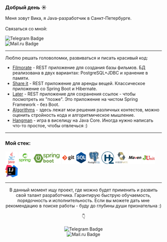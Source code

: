 ### Добрый день ☀

Меня зовут Вика, я Java-разработчик в Санкт-Петербурге.
<br><br>
Связаться со мной:
<div id="badges">
  <img src="https://img.shields.io/badge/Telegram-m?style=social&logo=telegram&label=Viktoriya_Klim&link=https%3A%2F%2Ft.me%2FViktoriya_Klim" alt="Telegram Badge"/> 
  <br>
  <img src="https://img.shields.io/badge/Email-q?style=social&label=klimof_v%40mail.ru&link=mailto%3Aklimof_v%40mail.ru" alt="Mail.ru Badge"/>
</div>

---

Люблю решать головоломки, развиваться и писать красивый код:
- [Filmorate](https://github.com/Vikki-Kli/Filmorate) - REST приложение для создания базы фильмов. БД реализована в двух вариантах: PostgreSQL+JDBC и хранение в памяти.
- [Share it](https://github.com/Vikki-Kli/Shareit) - REST приложение для аренды вещей. Классическое приложение со Spring Boot и Hibernate.
- [Later](https://github.com/Vikki-Kli/Later) - REST приложение для сохранения ссылок - чтобы посмотреть их "позже". Это приложение на чистом Spring Framework - без Boot.
- [Algorithms](https://github.com/Vikki-Kli/Algorithms-and-logic) - здесь лежат мои решения различных контестов, можно оценить стройность кода и алгоритмическое мышление.
- [Hangman](https://github.com/Vikki-Kli/Hangman) - игра в виселицу на Java Core. Иногда нужно написать что-то простое, чтобы отвлечься :)

---

### Мой стек:

<div id="icons">
  <img src="https://raw.githubusercontent.com/devicons/devicon/master/icons/java/java-original-wordmark.svg" height="40" alt="Java" background-color=white/>
  <img src="https://raw.githubusercontent.com/devicons/devicon/1119b9f84c0290e0f0b38982099a2bd027a48bf1/icons/spring/spring-original-wordmark.svg" height="40" alt="Spring Framework"/>
  <img src="https://raw.githubusercontent.com/Vikki-Kli/Vikki-Kli/dc3d07f047066602481db635a332a7cb67bb6082/icons/spring-boot.svg" height="40" alt ="Spring Boot"/>
  <img src="https://raw.githubusercontent.com/devicons/devicon/1119b9f84c0290e0f0b38982099a2bd027a48bf1/icons/git/git-original-wordmark.svg" height="40" alt="Git"/>
  <img src="https://raw.githubusercontent.com/Vikki-Kli/Vikki-Kli/dc3d07f047066602481db635a332a7cb67bb6082/icons/sql.svg" height="40" alt ="SQL"/>
  <img src="https://raw.githubusercontent.com/devicons/devicon/1119b9f84c0290e0f0b38982099a2bd027a48bf1/icons/postgresql/postgresql-original-wordmark.svg" height="40" alt="PostgreSQL"/>
  <img src="https://raw.githubusercontent.com/Vikki-Kli/Vikki-Kli/dc3d07f047066602481db635a332a7cb67bb6082/icons/h2.svg" height="40" alt="H2 database"/>
  <img src="https://raw.githubusercontent.com/Vikki-Kli/Vikki-Kli/dc3d07f047066602481db635a332a7cb67bb6082/icons/hibernate.svg" height="40" alt ="Hibernate"/>
  <img src="https://raw.githubusercontent.com/Vikki-Kli/Vikki-Kli/dc3d07f047066602481db635a332a7cb67bb6082/icons/maven.svg" height="40" alt="Maven"/>
  <img src="https://raw.githubusercontent.com/Vikki-Kli/Vikki-Kli/dc3d07f047066602481db635a332a7cb67bb6082/icons/junit.svg" height="40" alt="JUnit"/>
  <img src="https://raw.githubusercontent.com/Vikki-Kli/Vikki-Kli/dc3d07f047066602481db635a332a7cb67bb6082/icons/IntelliJ_IDEA.svg" height="40" alt ="IntelliJ IDEA"/>
</div>

---

<div align="center">
В данный момент ищу проект, где можно будет применить и развить свой талант разработчика.
Гарантирую быструю обучаемость, порядочность и исполнительность.
Если вы можете дать мне рекомендацию в поиске работы - буду до глубины души признательна :)
<br><br>👇<br><br>
<img src="https://img.shields.io/badge/Telegram-t?style=social&logo=Telegram&link=https%3A%2F%2Ft.me%2FViktoriya_Klim" alt="Telegram Badge"/>
<br>
<img src="https://img.shields.io/badge/Mail.ru-m?style=social&label=%40&labelColor=blue&color=white&link=mailto%3Aklimof_v%40mail.ru" alt="Mail.ru Badge"/>
<div/>

<div align="right">
  <img src="https://komarev.com/ghpvc/?username=vikki-kli&style=flat-square&color=blue" alt=""/>
<div/>
